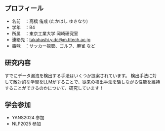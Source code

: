 ## プロフィール
- 名前　：高橋 侑成 (たかはし ゆきなり)
- 学年　：B4
- 所属　：東京工業大学 岡崎研究室
- 連絡先：takahashi.y.dc@m.titech.ac.jp
- 趣味　：サッカー視聴、ゴルフ、麻雀 など

## 研究内容
すでにデータ漏洩を検出する手法はいくつか提案されています。
検出手法に対して敵対的な学習をLLMがすることで、従来の検出手法を騙しながら性能を維持することができるのかについて、研究しています！

## 学会参加
- YANS2024 参加
- NLP2025 参加

<!---
yukinari-takahashi/yukinari-takahashi is a ✨ special ✨ repository because its `README.md` (this file) appears on your GitHub profile.
You can click the Preview link to take a look at your changes.
--->
